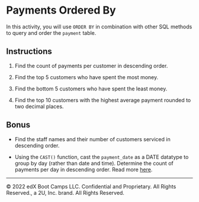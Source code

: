 # Payments Ordered By

In this activity, you will use `ORDER BY` in combination with other SQL methods to query and order the `payment` table.

## Instructions

1. Find the count of payments per customer in descending order.

2. Find the top 5 customers who have spent the most money.

3. Find the bottom 5 customers who have spent the least money.

4. Find the top 10 customers with the highest average payment rounded to two decimal places.

## Bonus

* Find the staff names and their number of customers serviced in descending order.

* Using the `CAST()` function, cast the `payment_date` as a DATE datatype to group by day (rather than date and time). Determine the count of payments per day in descending order. Read more [here](https://stackoverflow.com/questions/6054144/how-can-i-group-by-date-time-column-without-taking-time-into-consideration).

---

© 2022 edX Boot Camps LLC. Confidential and Proprietary. All Rights Reserved., a 2U, Inc. brand. All Rights Reserved.
